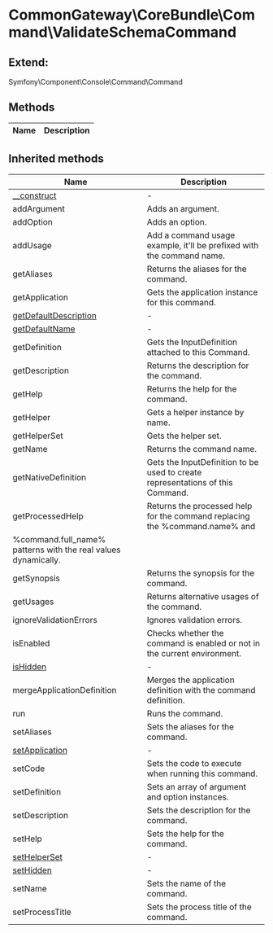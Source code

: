 # CommonGateway\CoreBundle\Command\ValidateSchemaCommand  





## Extend:

Symfony\Component\Console\Command\Command

## Methods

| Name | Description |
|------|-------------|

## Inherited methods

| Name | Description |
|------|-------------|
| [__construct](https://secure.php.net/manual/en/symfony\component\console\command\command.__construct.php) | - |
|addArgument|Adds an argument.|
|addOption|Adds an option.|
|addUsage|Add a command usage example, it'll be prefixed with the command name.|
|getAliases|Returns the aliases for the command.|
|getApplication|Gets the application instance for this command.|
| [getDefaultDescription](https://secure.php.net/manual/en/symfony\component\console\command\command.getdefaultdescription.php) | - |
| [getDefaultName](https://secure.php.net/manual/en/symfony\component\console\command\command.getdefaultname.php) | - |
|getDefinition|Gets the InputDefinition attached to this Command.|
|getDescription|Returns the description for the command.|
|getHelp|Returns the help for the command.|
|getHelper|Gets a helper instance by name.|
|getHelperSet|Gets the helper set.|
|getName|Returns the command name.|
|getNativeDefinition|Gets the InputDefinition to be used to create representations of this Command.|
|getProcessedHelp|Returns the processed help for the command replacing the %command.name% and
%command.full_name% patterns with the real values dynamically.|
|getSynopsis|Returns the synopsis for the command.|
|getUsages|Returns alternative usages of the command.|
|ignoreValidationErrors|Ignores validation errors.|
|isEnabled|Checks whether the command is enabled or not in the current environment.|
| [isHidden](https://secure.php.net/manual/en/symfony\component\console\command\command.ishidden.php) | - |
|mergeApplicationDefinition|Merges the application definition with the command definition.|
|run|Runs the command.|
|setAliases|Sets the aliases for the command.|
| [setApplication](https://secure.php.net/manual/en/symfony\component\console\command\command.setapplication.php) | - |
|setCode|Sets the code to execute when running this command.|
|setDefinition|Sets an array of argument and option instances.|
|setDescription|Sets the description for the command.|
|setHelp|Sets the help for the command.|
| [setHelperSet](https://secure.php.net/manual/en/symfony\component\console\command\command.sethelperset.php) | - |
| [setHidden](https://secure.php.net/manual/en/symfony\component\console\command\command.sethidden.php) | - |
|setName|Sets the name of the command.|
|setProcessTitle|Sets the process title of the command.|


